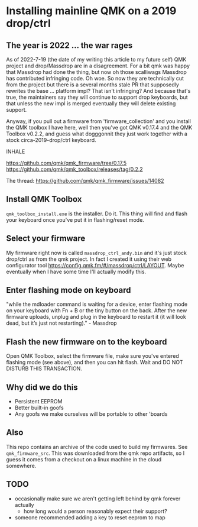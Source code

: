 # Installing mainline QMK on a 2019 drop/ctrl

## The year is 2022 ... the war rages

As of 2022-7-19 (the date of my writing this article to my future self) QMK project and drop/Massdrop are in a disagreement. For a bit qmk was happy that Massdrop had done the thing, but now oh those scalliwags Massdrop has contributed infringing code. Oh woe. So now they are technically cut from the project but there is a several months stale PR that supposedly rewrites the base ... platform impl? That isn't infringing? And because that's true, the maintainers say they will continue to support drop keyboards, but that unless the new impl is merged eventually they will delete existing support.

Anyway, if you pull out a firmware from 'firmware_collection' and you install the QMK toolbox I have here, well then you've got QMK v0.17.4 and the QMK Toolbox v0.2.2, and guess what dogggonnit they just work together with a stock circa-2019-drop/ctrl keyboard.

INHALE

<https://github.com/qmk/qmk_firmware/tree/0.17.5>
<https://github.com/qmk/qmk_toolbox/releases/tag/0.2.2>

The thread:
https://github.com/qmk/qmk_firmware/issues/14082

## Install QMK Toolbox

`qmk_toolbox_install.exe` is the installer. Do it. This thing will find and flash your keyboard once you've put it in flashing/reset mode.

## Select your firmware

My firmware right now is called `massdrop_ctrl_andy.bin` and it's just stock drop/ctrl as from the qmk project. In fact I created it using their web configurator tool <https://config.qmk.fm/#/massdrop/ctrl/LAYOUT>. Maybe eventually when I have some time I'll actually modify this.

## Enter flashing mode on keyboard

"while the mdloader command is waiting for a device, enter flashing mode on your keyboard with Fn + B or the tiny button on the back. After the new firmware uploads, unplug and plug in the keyboard to restart it (it will look dead, but it’s just not restarting)." - Massdrop

## Flash the new firmware on to the keyboard

Open QMK Toolbox, select the firmware file, make sure you've entered flashing mode (see above), and then you can hit flash. Wait and DO NOT DISTURB THIS TRANSACTION.

## Why did we do this

- Persistent EEPROM
- Better built-in goofs
- Any goofs we make ourselves will be portable to other 'boards

## Also

This repo contains an archive of the code used to build my firmwares. See `qmk_firmware_src`.
This was downloaded from the qmk repo artifacts, so I guess it comes from a checkout on a linux machine in the cloud somewhere.

## TODO

- occasionally make sure we aren't getting left behind by qmk forever actually
  - how long would a person reasonably expect their support?
- someone recommended adding a key to reset eeprom to map
